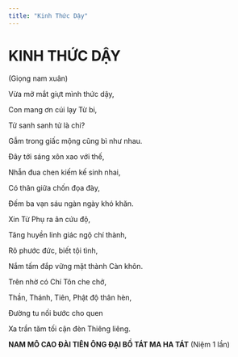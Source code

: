 ```yaml
---
title: "Kinh Thức Dậy"
---
```


# KINH THỨC DẬY

(Giọng nam xuân)

Vừa mở mắt giựt mình thức dậy,

Con mang ơn cúi lạy Từ bi,

Tử sanh sanh tử là chi?

Gẫm trong giấc mộng cũng bì như nhau.

Đây tới sáng xôn xao với thế,

Nhẫn đua chen kiếm kế sinh nhai,

Có thân giữa chốn đọa đày,

Đếm ba vạn sáu ngàn ngày khó khăn.

Xin Từ Phụ ra ân cứu độ,

Tăng huyền linh giác ngộ chí thành,

Rõ phước đức, biết tội tình,

Nắm tấm đắp vững mặt thành Càn khôn.

Trên nhờ có Chí Tôn che chở,

Thần, Thánh, Tiên, Phật độ thân hèn,

Đường tu nối bước cho quen

Xa trần tăm tối cận đèn Thiêng liêng.

**NAM MÔ CAO ĐÀI TIÊN ÔNG ĐẠI BỒ TÁT MA HA TÁT** (Niệm 1 lần)